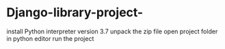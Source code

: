 # Django-library-project-
install Python interpreter version 3.7
unpack the zip file
open project folder in python editor
run the project

